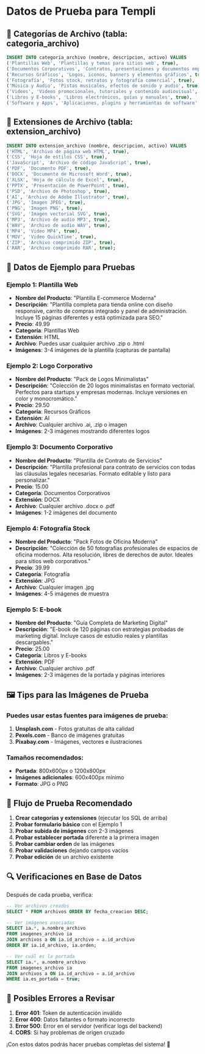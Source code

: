# Datos de Prueba para Templi

## 📁 Categorías de Archivo (tabla: categoria_archivo)

```sql
INSERT INTO categoria_archivo (nombre, descripcion, activo) VALUES
('Plantillas Web', 'Plantillas y temas para sitios web', true),
('Documentos Corporativos', 'Contratos, presentaciones y documentos empresariales', true),
('Recursos Gráficos', 'Logos, iconos, banners y elementos gráficos', true),
('Fotografía', 'Fotos stock, retratos y fotografía comercial', true),
('Música y Audio', 'Pistas musicales, efectos de sonido y audio', true),
('Videos', 'Videos promocionales, tutoriales y contenido audiovisual', true),
('Libros y E-books', 'Libros electrónicos, guías y manuales', true),
('Software y Apps', 'Aplicaciones, plugins y herramientas de software', true);
```

## 🔧 Extensiones de Archivo (tabla: extension_archivo)

```sql
INSERT INTO extension_archivo (nombre, descripcion, activo) VALUES
('HTML', 'Archivo de página web HTML', true),
('CSS', 'Hoja de estilos CSS', true),
('JavaScript', 'Archivo de código JavaScript', true),
('PDF', 'Documento PDF', true),
('DOCX', 'Documento de Microsoft Word', true),
('XLSX', 'Hoja de cálculo de Excel', true),
('PPTX', 'Presentación de PowerPoint', true),
('PSD', 'Archivo de Photoshop', true),
('AI', 'Archivo de Adobe Illustrator', true),
('JPG', 'Imagen JPEG', true),
('PNG', 'Imagen PNG', true),
('SVG', 'Imagen vectorial SVG', true),
('MP3', 'Archivo de audio MP3', true),
('WAV', 'Archivo de audio WAV', true),
('MP4', 'Video MP4', true),
('MOV', 'Video QuickTime', true),
('ZIP', 'Archivo comprimido ZIP', true),
('RAR', 'Archivo comprimido RAR', true);
```

## 📝 Datos de Ejemplo para Pruebas

### Ejemplo 1: Plantilla Web
- **Nombre del Producto**: "Plantilla E-commerce Moderna"
- **Descripción**: "Plantilla completa para tienda online con diseño responsive, carrito de compras integrado y panel de administración. Incluye 15 páginas diferentes y está optimizada para SEO."
- **Precio**: 49.99
- **Categoría**: Plantillas Web
- **Extensión**: HTML
- **Archivo**: Puedes usar cualquier archivo .zip o .html
- **Imágenes**: 3-4 imágenes de la plantilla (capturas de pantalla)

### Ejemplo 2: Logo Corporativo
- **Nombre del Producto**: "Pack de Logos Minimalistas"
- **Descripción**: "Colección de 20 logos minimalistas en formato vectorial. Perfectos para startups y empresas modernas. Incluye versiones en color y monocromático."
- **Precio**: 29.50
- **Categoría**: Recursos Gráficos
- **Extensión**: AI
- **Archivo**: Cualquier archivo .ai, .zip o imagen
- **Imágenes**: 2-3 imágenes mostrando diferentes logos

### Ejemplo 3: Documento Corporativo
- **Nombre del Producto**: "Plantilla de Contrato de Servicios"
- **Descripción**: "Plantilla profesional para contrato de servicios con todas las cláusulas legales necesarias. Formato editable y listo para personalizar."
- **Precio**: 15.00
- **Categoría**: Documentos Corporativos
- **Extensión**: DOCX
- **Archivo**: Cualquier archivo .docx o .pdf
- **Imágenes**: 1-2 imágenes del documento

### Ejemplo 4: Fotografía Stock
- **Nombre del Producto**: "Pack Fotos de Oficina Moderna"
- **Descripción**: "Colección de 50 fotografías profesionales de espacios de oficina modernos. Alta resolución, libres de derechos de autor. Ideales para sitios web corporativos."
- **Precio**: 39.99
- **Categoría**: Fotografía
- **Extensión**: JPG
- **Archivo**: Cualquier imagen .jpg
- **Imágenes**: 4-5 imágenes de muestra

### Ejemplo 5: E-book
- **Nombre del Producto**: "Guía Completa de Marketing Digital"
- **Descripción**: "E-book de 120 páginas con estrategias probadas de marketing digital. Incluye casos de estudio reales y plantillas descargables."
- **Precio**: 25.00
- **Categoría**: Libros y E-books
- **Extensión**: PDF
- **Archivo**: Cualquier archivo .pdf
- **Imágenes**: 2-3 imágenes de la portada y páginas interiores

## 🖼️ Tips para las Imágenes de Prueba

### Puedes usar estas fuentes para imágenes de prueba:
1. **Unsplash.com** - Fotos gratuitas de alta calidad
2. **Pexels.com** - Banco de imágenes gratuitas
3. **Pixabay.com** - Imágenes, vectores e ilustraciones

### Tamaños recomendados:
- **Portada**: 800x600px o 1200x800px
- **Imágenes adicionales**: 600x400px mínimo
- **Formato**: JPG o PNG

## 🎯 Flujo de Prueba Recomendado

1. **Crear categorías y extensiones** (ejecutar los SQL de arriba)
2. **Probar formulario básico** con el Ejemplo 1
3. **Probar subida de imágenes** con 2-3 imágenes
4. **Probar establecer portada** diferente a la primera imagen
5. **Probar cambiar orden** de las imágenes
6. **Probar validaciones** dejando campos vacíos
7. **Probar edición** de un archivo existente

## 🔍 Verificaciones en Base de Datos

Después de cada prueba, verifica:
```sql
-- Ver archivos creados
SELECT * FROM archivos ORDER BY fecha_creacion DESC;

-- Ver imágenes asociadas
SELECT ia.*, a.nombre_archivo 
FROM imagenes_archivo ia 
JOIN archivos a ON ia.id_archivo = a.id_archivo 
ORDER BY ia.id_archivo, ia.orden;

-- Ver cuál es la portada
SELECT ia.*, a.nombre_archivo 
FROM imagenes_archivo ia 
JOIN archivos a ON ia.id_archivo = a.id_archivo 
WHERE ia.es_portada = true;
```

## 🚨 Posibles Errores a Revisar

1. **Error 401**: Token de autenticación inválido
2. **Error 400**: Datos faltantes o formato incorrecto
3. **Error 500**: Error en el servidor (verificar logs del backend)
4. **CORS**: Si hay problemas de origen cruzado

¡Con estos datos podrás hacer pruebas completas del sistema! 🚀
